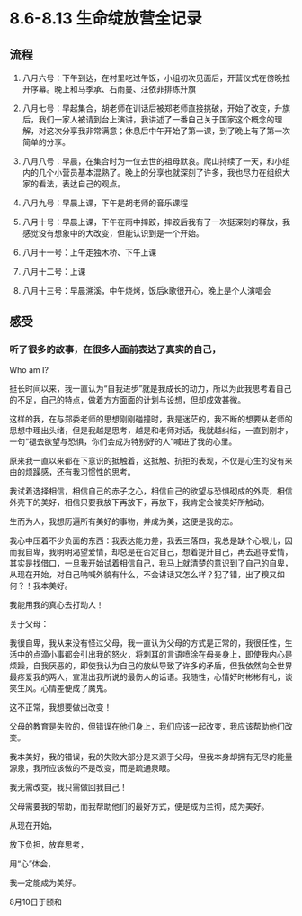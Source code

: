 # 8.6-8.13 生命绽放营全记录

## 流程

1. 八月六号：下午到达，在村里吃过午饭，小组初次见面后，开营仪式在傍晚拉开序幕。晚上和马季承、石雨蔓、汪依菲排练升旗

2. 八月七号：早起集合，胡老师在训话后被郑老师直接挑破，开始了改变，升旗后，我们一家人被请到台上演讲，我讲述了一番自己关于国家这个概念的理解，对这次分享我非常满意；休息后中午开始了第一课，到了晚上有了第一次简单的分享。

3. 八月八号：早晨，在集合时为一位去世的祖母默哀。爬山持续了一天，和小组内的几个小营员基本混熟了。晚上的分享也就深刻了许多，我也尽力在组织大家的看法，表达自己的观点。

4. 八月九号：早晨上课，下午是胡老师的音乐课程

5. 八月十号：早晨上课，下午在雨中摔跤，摔跤后我有了一次挺深刻的释放，我感觉没有想象中的大改变，但能认识到是一个开始。

6. 八月十一号：上午走独木桥、下午上课

7. 八月十二号：上课

8. 八月十三号：早晨溯溪，中午烧烤，饭后k歌很开心，晚上是个人演唱会



## 感受

### 听了很多的故事，在很多人面前表达了真实的自己，


Who am I?

挺长时间以来，我一直认为“自我进步”就是我成长的动力，所以为此我思考着自己的不足，自己的特点，做着方方面面的计划与设想，但却成效甚微。

这样的我，在与郑委老师的思想刚刚碰撞时，我是迷茫的，我不断的想要从老师的思想中理出头绪，但是我越是思考，越是和老师对话，我就越纠结，一直到刚才，一句“褪去欲望与恐惧，你们会成为特别好的人”喊进了我的心里。

原来我一直以来都在下意识的抵触着，这抵触、抗拒的表现，不仅是心生的没有来由的烦躁感，还有我习惯性的思考。

我试着选择相信，相信自己的赤子之心，相信自己的欲望与恐惧砌成的外壳，相信外壳下的美好，相信只要我放下再放下，再放下，我肯定会被美好所触动。

生而为人，我想历遍所有美好的事物，并成为美，这便是我的志。

我心中压着不少负面的东西：我表达能力差，我丢三落四，我总是缺个心眼儿，因而我自卑，我明明渴望爱情，却总是在否定自己，想着提升自己，再去追寻爱情，其实是找借口，一旦我开始试着相信自己，我马上就清楚的意识到了自己的自卑，从现在开始，对自己呐喊外貌有什么，不会讲话又怎么样？犯了错，出了糗又如何？！我本美好。

我能用我的真心去打动人！

关于父母：

我很自卑，我从来没有怪过父母，我一直认为父母的方式是正常的，我很任性，生活中的点滴小事都会引出我的怒火，将刺耳的言语喷涂在母亲身上，即使我内心是烦躁，自我厌恶的，即使我认为自己的放纵导致了许多的矛盾，但我依然向全世界最疼爱我的两人，宣泄出我所说的最伤人的话语。我随性，心情好时彬彬有礼，谈笑生风。心情差便成了魔鬼。

这不正常，我想要做出改变！

父母的教育是失败的，但错误在他们身上，我们应该一起改变，我应该帮助他们改变。

我本美好，我的错误，我的失败大部分是来源于父母，但我本身却拥有无尽的能量源泉，我所应该做的不是改变，而是疏通泉眼。

我无需改变，我只需做回我自己！

父母需要我的帮助，而我帮助他们的最好方式，便是成为兰彻，成为美好。

从现在开始，

放下负担，放弃思考，

用“心”体会，

我一定能成为美好。

8月10日于颐和
